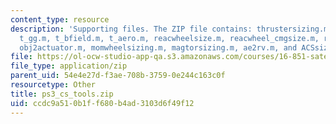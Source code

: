 ```yaml
---
content_type: resource
description: 'Supporting files. The ZIP file contains: thrustersizing.m, t_solar.m,
  t_gg.m, t_bfield.m, t_aero.m, reacwheelsize.m, reacwheel_cmgsize.m, reachwheel&cmgsize.m,
  obj2actuator.m, momwheelsizing.m, magtorsizing.m, ae2rv.m, and ACSsize.m.'
file: https://ol-ocw-studio-app-qa.s3.amazonaws.com/courses/16-851-satellite-engineering-fall-2003/ccdc9a510b1ff680b4ad3103d6f49f12_ps3_cs_tools.zip
file_type: application/zip
parent_uid: 54e4e27d-f3ae-708b-3759-0e244c163c0f
resourcetype: Other
title: ps3_cs_tools.zip
uid: ccdc9a51-0b1f-f680-b4ad-3103d6f49f12
---
```

